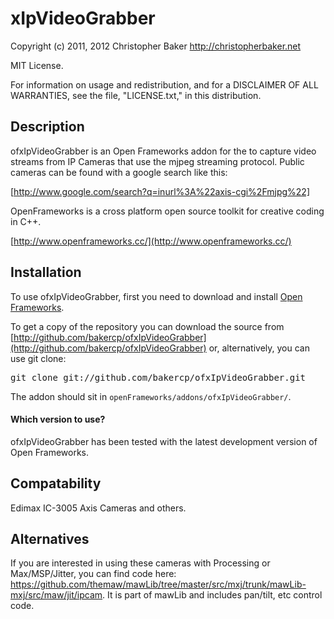 xIpVideoGrabber
==================

Copyright (c) 2011, 2012 Christopher Baker <http://christopherbaker.net>

MIT License.

For information on usage and redistribution, and for a DISCLAIMER OF ALL
WARRANTIES, see the file, "LICENSE.txt," in this distribution.

Description
-----------

ofxIpVideoGrabber is an Open Frameworks addon for the to capture video streams from IP Cameras that use the mjpeg streaming protocol.  Public cameras can be found with a google search like this:

[http://www.google.com/search?q=inurl%3A%22axis-cgi%2Fmjpg%22]

OpenFrameworks is a cross platform open source toolkit for creative coding in C++.

[http://www.openframeworks.cc/](http://www.openframeworks.cc/)

Installation
------------

To use ofxIpVideoGrabber, first you need to download and install [Open Frameworks](https://github.com/openframeworks/openFrameworks).

To get a copy of the repository you can download the source from [http://github.com/bakercp/ofxIpVideoGrabber](http://github.com/bakercp/ofxIpVideoGrabber) or, alternatively, you can use git clone:

<pre>
git clone git://github.com/bakercp/ofxIpVideoGrabber.git
</pre>

The addon should sit in `openFrameworks/addons/ofxIpVideoGrabber/`.

#### Which version to use?

ofxIpVideoGrabber has been tested with the latest development version of Open Frameworks.

Compatability
-------------

Edimax IC-3005
Axis Cameras
and others.

Alternatives
------------

If you are interested in using these cameras with Processing or Max/MSP/Jitter, you can find code here: https://github.com/themaw/mawLib/tree/master/src/mxj/trunk/mawLib-mxj/src/maw/jit/ipcam.  It is part of mawLib and includes pan/tilt, etc control code.

